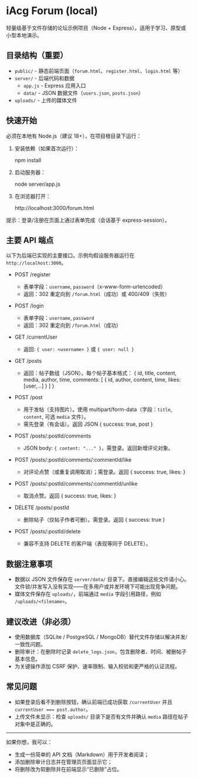 # iAcg Forum (local)

轻量级基于文件存储的论坛示例项目（Node + Express）。适用于学习、原型或小型本地演示。

## 目录结构（重要）

- `public/` - 静态前端页面（`forum.html`、`register.html`、`login.html` 等）
- `server/` - 后端代码和数据
  - `app.js` - Express 应用入口
  - `data/` - JSON 数据文件（`users.json`, `posts.json`）
- `uploads/` - 上传的媒体文件

## 快速开始

必须在本地有 Node.js（建议 18+），在项目根目录下运行：

1. 安装依赖（如果首次运行）：

   npm install

2. 启动服务器：

   node server/app.js

3. 在浏览器打开：

   http://localhost:3000/forum.html

提示：登录/注册在页面上通过表单完成（会话基于 express-session）。

## 主要 API 端点

以下为后端已实现的主要接口。示例均假设服务器运行在 `http://localhost:3000`。

- POST /register
  - 表单字段：`username`, `password`（x-www-form-urlencoded）
  - 返回：302 重定向到 `/forum.html`（成功）或 400/409（失败）

- POST /login
  - 表单字段：`username`, `password`
  - 返回：302 重定向到 `/forum.html`（成功）

- GET /currentUser
  - 返回: `{ user: <username> }` 或 `{ user: null }`

- GET /posts
  - 返回：帖子数组（JSON）。每个帖子基本格式：
    {
      id, title, content, media, author, time, comments: [ { id, author, content, time, likes: [user,...] } ]
    }

- POST /post
  - 用于发帖（支持图片）。使用 multipart/form-data（字段：`title`, `content`, 可选 `media` 文件）。
  - 需先登录（有会话）。返回 JSON { success: true, post }

- POST /posts/:postId/comments
  - JSON body: `{ content: "..." }`，需登录。返回新增评论对象。

- POST /posts/:postId/comments/:commentId/like
  - 对评论点赞（或重复调用取消）；需登录。返回 { success: true, likes: <number> }

- POST /posts/:postId/comments/:commentId/unlike
  - 取消点赞。返回 { success: true, likes: <number> }

- DELETE /posts/:postId
  - 删除帖子（仅帖子作者可删）。需登录。返回 { success: true }

- POST /posts/:postId/delete
  - 兼容不支持 DELETE 的客户端（表现等同于 DELETE）。

## 数据注意事项

- 数据以 JSON 文件保存在 `server/data/` 目录下。直接编辑这些文件请小心。文件锁/并发写入没有实现——在多用户或并发环境下可能出现竞争问题。
- 媒体文件保存在 `uploads/`，前端通过 `media` 字段引用路径，例如 `/uploads/<filename>`。

## 建议改进（非必须）

- 使用数据库（SQLite / PostgreSQL / MongoDB）替代文件存储以解决并发/一致性问题。
- 删除审计：在删除时记录 `delete_logs.json`，包含删除者、时间、被删帖子基本信息。
- 为关键操作添加 CSRF 保护、速率限制、输入校验和更严格的认证流程。

## 常见问题

- 如果登录后看不到删除按钮，确认前端已成功获取 `/currentUser` 并且 `currentUser === post.author`。
- 上传文件未显示：检查 `uploads/` 目录下是否有文件并确认 `media` 路径在帖子对象中是正确的。

---

如果你想，我可以：
- 生成一份简单的 API 文档（Markdown）用于开发者阅读；
- 添加删除审计日志并在管理员页面显示它；
- 将删除改为软删除并在前端显示“已删除”占位。
